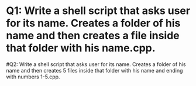 # Q1: Write a shell script that asks user for its name. Creates a folder of his name and then creates a file inside that folder with his name.cpp.

#Q2: Write a shell script that asks user for its name. Creates a folder of his name and then creates 5 files inside that folder with his name and ending with numbers 1-5.cpp. 

